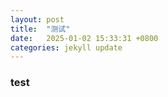 ```yaml
---
layout: post
title:  "测试"
date:   2025-01-02 15:33:31 +0800
categories: jekyll update
---
```


### test
